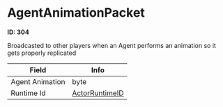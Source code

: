 # AgentAnimationPacket

__ID: 304__

Broadcasted to other players when an Agent performs an animation so it gets properly replicated

<table><thead><tr><th>Field</th><th>Info</th></tr></thead><tbody>
<tr><td>Agent Animation</td><td>byte</td></tr>
<tr><td>Runtime Id</td><td><a href="../types/ActorRuntimeID.md">ActorRuntimeID</a></td></tr>
</tbody></table>